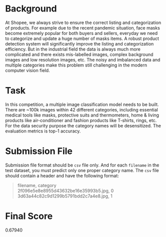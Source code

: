 # Background

At Shopee, we always strive to ensure the correct listing and categorization of products. For example due to the recent pandemic situation, face masks become extremely popular for both buyers and sellers, everyday we need to categorize and update a huge number of masks items. A robust product detection system will significantly improve the listing and categorization efficiency. But in the industrial field the data is always much more complicated and there exists mis-labelled images, complex background images and low resolution images, etc. The noisy and imbalanced data and multiple categories make this problem still challenging in the modern computer vision field.

# Task

In this competition, a multiple image classification model needs to be built. There are ~100k images within 42 different categories, including essential medical tools like masks, protective suits and thermometers, home & living products like air-conditioner and fashion products like T-shirts, rings, etc. For the data security purpose the category names will be desensitized. The evaluation metrics is top-1 accuracy.

# Submission File

Submission file format should be `csv` file only. And for each `filename` in the test dataset, you must predict only one proper category name. The `csv` file should contain a header and have the following format:

> filename, category<br>
2f096e5e8e8955d43632be16e35993b5.jpg, 0<br>
3d63a44c82c9d1299b5791bdd2c7a4e8.jpg, 1

# Final Score
0.67940
